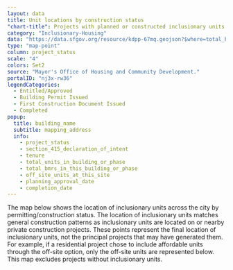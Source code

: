 ```yaml
---
layout: data
title: Unit locations by construction status
"chart-title": Projects with planned or constructed inclusionary units 
category: "Inclusionary-Housing"
data: "https://data.sfgov.org/resource/kdpp-67mq.geojson?$where=total_bmrs_in_this_building_or_phase%3E0"
type: "map-point"
column: project_status
scale: "4"
colors: Set2
source: "Mayor's Office of Housing and Community Development."
portalID: "nj3x-rw36"
legendCategories:
  - Entitled/Approved
  - Building Permit Issued
  - First Construction Document Issued
  - Completed
popup:
  title: building_name
  subtitle: mapping_address
  info: 
    - project_status
    - section_415_declaration_of_intent
    - tenure
    - total_units_in_building_or_phase
    - total_bmrs_in_this_building_or_phase
    - off_site_units_at_this_site
    - planning_approval_date
    - completion_date
---
```


The map below shows the location of inclusionary units across the city by permitting/construction status. The location of inclusionary units matches general construction patterns as inclusionary units are located on or nearby private construction projects. These points represent the final location of inclusionary units, not the principal projects that may have generated them. For example, if a residential project chose to include affordable units through the off-site option, only the off-site units are represented below. This map excludes projects without inclusionary units.
